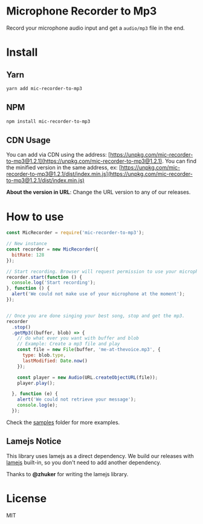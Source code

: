 # Microphone Recorder to Mp3

Record your microphone audio input and get a ```audio/mp3``` file in the end.

# Install

## Yarn

```bash
yarn add mic-recorder-to-mp3
```

## NPM

```bash
npm install mic-recorder-to-mp3
```

## CDN Usage

You can add via CDN using the address: [https://unpkg.com/mic-recorder-to-mp3@1.2.1](https://unpkg.com/mic-recorder-to-mp3@1.2.1). You can find the minified version in the same address, ex: [https://unpkg.com/mic-recorder-to-mp3@1.2.1/dist/index.min.js](https://unpkg.com/mic-recorder-to-mp3@1.2.1/dist/index.min.js)

**About the version in URL**: Change the URL version to any of our releases.

# How to use

```js
const MicRecorder = require('mic-recorder-to-mp3');

// New instance
const recorder = new MicRecorder({
  bitRate: 128
});

// Start recording. Browser will request permission to use your microphone.
recorder.start(function () {
  console.log('Start recording');
}, function () {
  alert('We could not make use of your microphone at the moment');
});


// Once you are done singing your best song, stop and get the mp3.
recorder
  .stop()
  .getMp3((buffer, blob) => {
    // do what ever you want with buffer and blob
    // Example: Create a mp3 file and play
    const file = new File(buffer, 'me-at-thevoice.mp3', {
      type: blob.type,
      lastModified: Date.now()
    });

    const player = new Audio(URL.createObjectURL(file));
    player.play();

  }, function (e) {
    alert('We could not retrieve your message');
    console.log(e);
  });
```

Check the [samples](https://github.com/djalmaaraujo/mic-recorder-to-mp3/tree/master/samples) folder for more examples.

## Lamejs Notice
This library uses lamejs as a direct dependency. We build our releases with [lamejs](https://github.com/zhuker/lamejs/) built-in, so you don't need to add another dependency.

Thanks to **@zhuker** for writing the lamejs library.

# License

MIT
